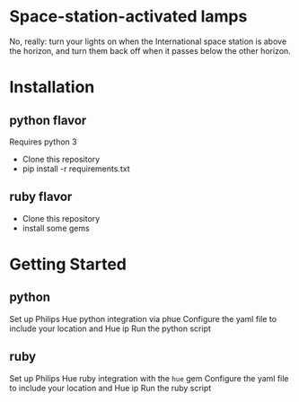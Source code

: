 Space-station-activated lamps
=============================

No, really: turn your lights on when the International space station is above the horizon, and turn them back off when it passes below the other horizon.

Installation
============

python flavor
-------------
Requires python 3

* Clone this repository 
* pip install -r requirements.txt

ruby flavor
-----------

* Clone this repository
* install some gems

Getting Started
===============

python
------
Set up Philips Hue python integration via phue
Configure the yaml file to include your location and Hue ip
Run the python script

ruby
----
Set up Philips Hue ruby integration with the `hue` gem
Configure the yaml file to include your location and Hue ip
Run the ruby script
